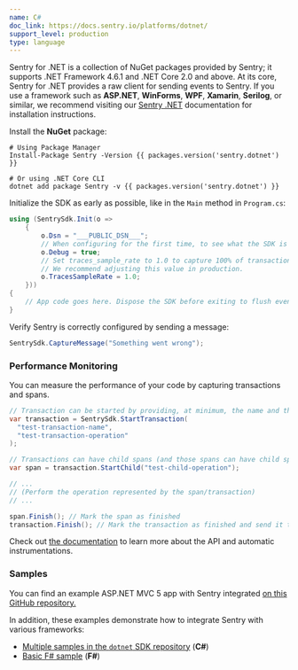 ```yaml
---
name: C#
doc_link: https://docs.sentry.io/platforms/dotnet/
support_level: production
type: language
---
```


<Alert level="info">
Sentry for .NET is a collection of NuGet packages provided by Sentry; it supports .NET Framework 4.6.1 and .NET Core 2.0 and above. At its core, Sentry for .NET provides a raw client for sending events to Sentry. If you use a framework such as <strong>ASP.NET</strong>, <strong>WinForms</strong>, <strong>WPF</strong>, <strong>Xamarin</strong>, <strong>Serilog</strong>, or similar, we recommend visiting our <a href="https://docs.sentry.io/platforms/dotnet/">Sentry .NET</a> documentation for installation instructions.
</Alert>

Install the **NuGet** package:

```shell
# Using Package Manager
Install-Package Sentry -Version {{ packages.version('sentry.dotnet') }}

# Or using .NET Core CLI
dotnet add package Sentry -v {{ packages.version('sentry.dotnet') }}
```

Initialize the SDK as early as possible, like in the `Main` method in `Program.cs`:

```csharp
using (SentrySdk.Init(o =>
    {
        o.Dsn = "___PUBLIC_DSN___";
        // When configuring for the first time, to see what the SDK is doing:
        o.Debug = true;
        // Set traces_sample_rate to 1.0 to capture 100% of transactions for performance monitoring.
        // We recommend adjusting this value in production.
        o.TracesSampleRate = 1.0;
    }))
{
    // App code goes here. Dispose the SDK before exiting to flush events.
}
```

Verify Sentry is correctly configured by sending a message:

```csharp
SentrySdk.CaptureMessage("Something went wrong");
```

### Performance Monitoring

You can measure the performance of your code by capturing transactions and spans.

```csharp
// Transaction can be started by providing, at minimum, the name and the operation
var transaction = SentrySdk.StartTransaction(
  "test-transaction-name",
  "test-transaction-operation"
);

// Transactions can have child spans (and those spans can have child spans as well)
var span = transaction.StartChild("test-child-operation");

// ...
// (Perform the operation represented by the span/transaction)
// ...

span.Finish(); // Mark the span as finished
transaction.Finish(); // Mark the transaction as finished and send it to Sentry
```

Check out [the documentation](https://docs.sentry.io/platforms/dotnet/performance/instrumentation/) to learn more about the API and automatic instrumentations.

### Samples

You can find an example ASP.NET MVC 5 app with Sentry integrated [on this GitHub repository.](https://github.com/getsentry/examples/tree/master/dotnet/AspNetMvc5Ef6)

In addition, these examples demonstrate how to integrate Sentry with various frameworks:

- [Multiple samples in the `dotnet` SDK repository](https://github.com/getsentry/sentry-dotnet/tree/main/samples) (**C#**)
- [Basic F# sample](https://github.com/sentry-demos/fsharp) (**F#**)

